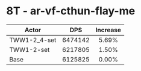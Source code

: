 # 8T - ar-vf-cthun-flay-me
| Actor | DPS | Increase |
|---|:---:|:---:|
|TWW1-2_4-set|6474142|5.69%|
|TWW1-2-set|6217805|1.50%|
|Base|6125825|0.00%|
